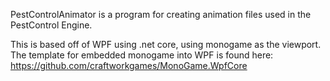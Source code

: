 PestControlAnimator is a program for creating animation files used in the PestControl Engine.

This is based off of WPF using .net core, using monogame as the viewport. The template for embedded monogame into WPF is found here: https://github.com/craftworkgames/MonoGame.WpfCore